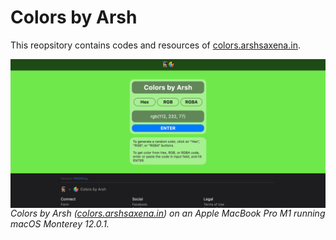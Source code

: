 # Colors by Arsh
<p>
  This reopsitory contains codes and resources of <a href="https://colors.arshsaxena.in">colors.arshsaxena.in</a>.
</p>
<img align="center" src="https://raw.githubusercontent.com/arshsaxena/colors/main/repository-readme-resources/imgs/website-screenshot.png"><i>Colors by Arsh (<a href="https://cp;prs.arshsaxena.in">colors.arshsaxena.in</a>) on an Apple MacBook Pro M1 running macOS Monterey 12.0.1.</i>
